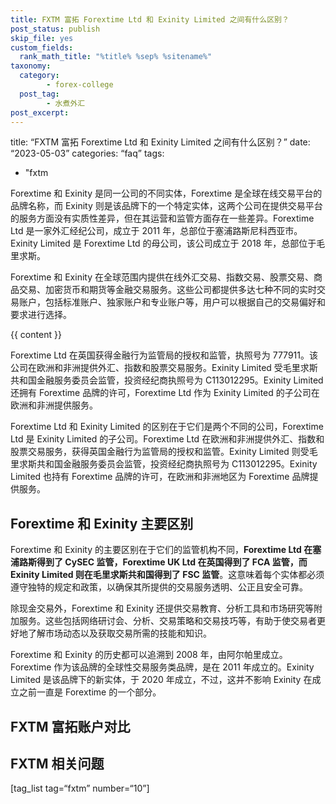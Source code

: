 ```yaml
---
title: FXTM 富拓 Forextime Ltd 和 Exinity Limited 之间有什么区别？
post_status: publish
skip_file: yes
custom_fields:
  rank_math_title: "%title% %sep% %sitename%"
taxonomy:
  category:
        - forex-college
  post_tag:
        - 水煮外汇
post_excerpt: 
---
```

title: “FXTM 富拓 Forextime Ltd 和 Exinity Limited 之间有什么区别？” date: “2023-05-03” categories: “faq” tags:

* "fxtm

Forextime 和 Exinity 是同一公司的不同实体，Forextime 是全球在线交易平台的品牌名称，而 Exinity 则是该品牌下的一个特定实体，这两个公司在提供交易平台的服务方面没有实质性差异，但在其运营和监管方面存在一些差异。Forextime Ltd 是一家外汇经纪公司，成立于 2011 年，总部位于塞浦路斯尼科西亚市。Exinity Limited 是 Forextime Ltd 的母公司，该公司成立于 2018 年，总部位于毛里求斯。

Forextime 和 Exinity 在全球范围内提供在线外汇交易、指数交易、股票交易、商品交易、加密货币和期货等金融交易服务。这些公司都提供多达七种不同的实时交易账户，包括标准账户、独家账户和专业账户等，用户可以根据自己的交易偏好和要求进行选择。

{{ content }}

Forextime Ltd 在英国获得金融行为监管局的授权和监管，执照号为 777911。该公司在欧洲和非洲提供外汇、指数和股票交易服务。Exinity Limited 受毛里求斯共和国金融服务委员会监管，投资经纪商执照号为 C113012295。Exinity Limited 还拥有 Forextime 品牌的许可，Forextime Ltd 作为 Exinity Limited 的子公司在欧洲和非洲提供服务。

Forextime Ltd 和 Exinity Limited 的区别在于它们是两个不同的公司，Forextime Ltd 是 Exinity Limited 的子公司。Forextime Ltd 在欧洲和非洲提供外汇、指数和股票交易服务，获得英国金融行为监管局的授权和监管。Exinity Limited 则受毛里求斯共和国金融服务委员会监管，投资经纪商执照号为 C113012295。Exinity Limited 也持有 Forextime 品牌的许可，在欧洲和非洲地区为 Forextime 品牌提供服务。

## Forextime 和 Exinity 主要区别

Forextime 和 Exinity 的主要区别在于它们的监管机构不同，**Forextime Ltd 在塞浦路斯得到了 CySEC 监管，Forextime UK Ltd 在英国得到了 FCA 监管，而 Exinity Limited 则在毛里求斯共和国得到了 FSC 监管**。这意味着每个实体都必须遵守独特的规定和政策，以确保其所提供的交易服务透明、公正且安全可靠。

除现金交易外，Forextime 和 Exinity 还提供交易教育、分析工具和市场研究等附加服务。这些包括网络研讨会、分析、交易策略和交易技巧等，有助于使交易者更好地了解市场动态以及获取交易所需的技能和知识。

Forextime 和 Exinity 的历史都可以追溯到 2008 年，由阿尔帕里成立。Forextime 作为该品牌的全球性交易服务类品牌，是在 2011 年成立的。Exinity Limited 是该品牌下的新实体，于 2020 年成立，不过，这并不影响 Exinity 在成立之前一直是 Forextime 的一个部分。

## FXTM 富拓账户对比

## FXTM 相关问题

[tag_list tag=“fxtm” number=“10”]